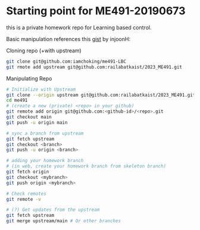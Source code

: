 # Starting point for ME491-20190673

this is a private homework repo for Learning based control.

Basic manipulation references this [gist](https://gist.github.com/injoonH/84f05d64b847cc18b9aeb597362fb512) by injoonH:

Cloning repo (+with upstream)
```sh
git clone git@github.com:iamchoking/me491-LBC
git rmote add upstream git@github.com:railabatkaist/2023_ME491.git
```
Manipulating Repo
```sh
# Initialize with Upstream
git clone --origin upstream git@github.com:railabatkaist/2023_ME491.git me491
cd me491
# (create a new (private) <repo> in your github)
git remote add origin git@github.com:<github-id>/<repo>.git
git checkout main
git push -u origin main

# sync a branch from upstream
git fetch upstream
git checkout <branch>
git push -u origin <branch>

# adding your homework branch
# (in web, create your homework branch from skeleton branch)
git fetch origin
git checkout <mybranch>
git push origin <mybranch>

# Check remotes
git remote -v

# (?) Get updates from the upstream
git fetch upstream
git merge upstream/main # Or other branches
```

